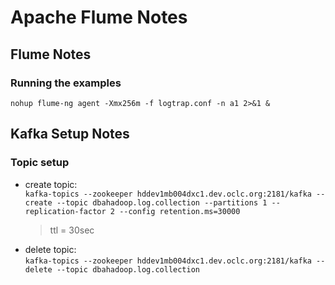 # Apache Flume Notes
## Flume Notes
### Running the examples
`nohup flume-ng agent -Xmx256m -f logtrap.conf -n a1 2>&1 &`

## Kafka Setup Notes
### Topic setup
* create topic:  
    `kafka-topics --zookeeper hddev1mb004dxc1.dev.oclc.org:2181/kafka --create --topic dbahadoop.log.collection --partitions 1 --replication-factor 2 --config retention.ms=30000`  
    > ttl = 30sec
* delete topic:  
    `kafka-topics --zookeeper hddev1mb004dxc1.dev.oclc.org:2181/kafka --delete --topic dbahadoop.log.collection`  
